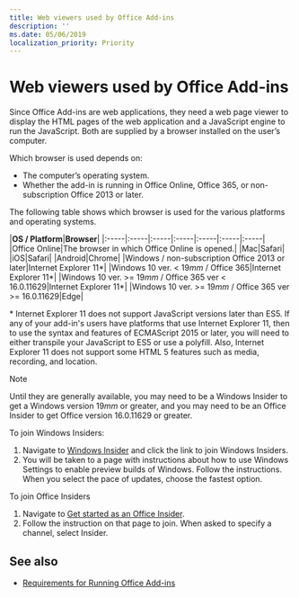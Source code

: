 ```yaml
---
title: Web viewers used by Office Add-ins
description: ''
ms.date: 05/06/2019
localization_priority: Priority
---
```


# Web viewers used by Office Add-ins

Since Office Add-ins are web applications, they need a web page viewer to display the HTML pages of the web application and a JavaScript engine to run the JavaScript. Both are supplied by a browser installed on the user’s computer.

Which browser is used depends on:

- The computer’s operating system.
- Whether the add-in is running in Office Online, Office 365, or non-subscription Office 2013 or later.

The following table shows which browser is used for the various platforms and operating systems.

|**OS / Platform**|**Browser**|
|:-----|:-----|:-----|:-----|:-----|:-----|:-----|
|Office Online|The browser in which Office Online is opened.|
|Mac|Safari|
|iOS|Safari|
|Android|Chrome|
|Windows / non-subscription Office 2013 or later|Internet Explorer 11\*|
|Windows 10 ver. < 19*mm* / Office 365|Internet Explorer 11\*|
|Windows 10 ver. >= 19*mm* / Office 365 ver < 16.0.11629|Internet Explorer 11\*|
|Windows 10 ver. >= 19*mm* / Office 365 ver >= 16.0.11629|Edge|

\* Internet Explorer 11 does not support JavaScript versions later than ES5. If any of your add-in's users have platforms that use Internet Explorer 11, then to use the syntax and features of ECMAScript 2015 or later, you will need to either transpile your JavaScript to ES5 or use a polyfill. Also, Internet Explorer 11 does not support some HTML 5 features such as media, recording, and location.

> [!NOTE]
> Until they are generally available, you may need to be a Windows Insider to get a Windows version 19*mm* or greater, and you may need to be an Office Insider to get Office version 16.0.11629 or greater.
>
> To join Windows Insiders:
> 
> 1. Navigate to [Windows Insider](https://insider.windows.com) and click the link to join Windows Insiders.
> 2. You will be taken to a page with instructions about how to use Windows Settings to enable preview builds of Windows. Follow the instructions. When you select the pace of updates, choose the fastest option.
>
> To join Office Insiders
> 
> 1. Navigate to [Get started as an Office Insider](https://insider.office.com/en-us/join).
> 2. Follow the instruction on that page to join. When asked to specify a channel, select Insider.

## See also

- [Requirements for Running Office Add-ins](requirements-for-running-office-add-ins.md)
